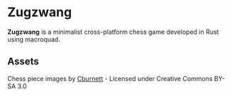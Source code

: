 # Zugzwang

**Zugzwang** is a minimalist cross-platform chess game developed in Rust using macroquad.

## Assets
Chess piece images by [Cburnett](https://commons.wikimedia.org/wiki/User:Cburnett) - Licensed under Creative Commons BY-SA 3.0
